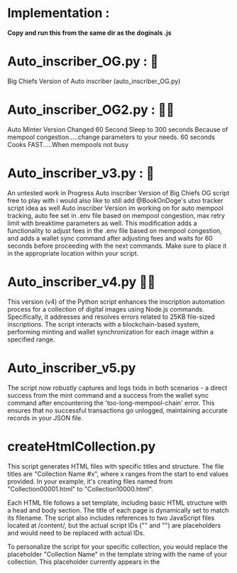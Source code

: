 # Implementation :
**Copy and run this from the same dir as the doginals .js**

# Auto_inscriber_OG.py : 💯 

Big Chiefs Version of Auto inscriber (auto_inscriber_OG.py) 


# Auto_inscriber_OG2.py : 👍🏻 
Auto Minter Version Changed 60 Second Sleep to 300 seconds Because of mempool congestion.....change parameters to your needs. 60 seconds Cooks FAST.....When mempools not busy


# Auto_inscriber_v3.py : 🔢 

An untested work in Progress Auto inscriber Version of Big Chiefs OG script free to play with i would also like to still add @BookOnDoge's  utxo tracker script idea as well Auto inscriber Version im working on for auto mempool tracking, auto fee set in .env file based on mempool congestion, max retry limit with breaktime parameters as well. This modification adds a functionality to adjust fees in the .env file based on mempool congestion, and adds a wallet sync command after adjusting fees and waits for 60 seconds before proceeding with the next commands. Make sure to place it in the appropriate location within your script.

# Auto_inscriber_v4.py 👍🏻

This version (v4) of the Python script enhances the inscription automation process for a collection of digital images using Node.js commands. Specifically, it addresses and resolves errors related to 25KB file-sized inscriptions. The script interacts with a blockchain-based system, performing minting and wallet synchronization for each image within a specified range.

# Auto_inscriber_v5.py

The script now robustly captures and logs txids in both scenarios - a direct success from the mint command and a success from the wallet sync command after encountering the 'too-long-mempool-chain' error. This ensures that no successful transactions go unlogged, maintaining accurate records in your JSON file.

# createHtmlCollection.py

This script generates HTML files with specific titles and structure. The file titles are "Collection Name #x", where x ranges from the start to end values provided. In your example, it's creating files named from "Collection00001.html" to "Collection10000.html".

Each HTML file follows a set template, including basic HTML structure with a head and body section. The title of each page is dynamically set to match its filename. The script also includes references to two JavaScript files located at /content/, but the actual script IDs ("<js lib inscription ID>" and "<content script inscription ID>") are placeholders and would need to be replaced with actual IDs.

To personalize the script for your specific collection, you would replace the placeholder "Collection Name" in the template string with the name of your collection. This placeholder currently appears in the <title> tag within the HTML template. When the script runs, it uses this template to create each HTML file, so changing the placeholder will reflect in the title of every generated HTML file.

# Auto Inscriber Airdrop v1 👍🏻

This Python script automates the process of inscribing and airdroppng images. It extracts Dogecoin addresses from a specified JSON file, mints inscriptions from specified filepath, airdrops the minted inscription, and updates a JSON file with transaction details. The script handles specific error messages and ensures successful inscription.

# Itimized-00001-99999 File Name Conversion Script

This Python script is designed to rename all files in a specified folder with a sequential numbering pattern. It's useful for organizing and numbering files in a consistent manner.

## Usage

1. **Clone the Repository:**

    git clone https://github.com/GreatApe42069/Itimized-00001-99999-File-Name-convert.git
    
2. **Navigate to the Script Directory:**

    `cd Itimized-00001-99999-File-Name-convert`

3. **Adjust Parameters:**

    Open the `Itimized-00001-99999_File_name_convert.py` script and provide the correct path to the folder containing the files.

4. **Run the Script:**

    Execute the script using the following command:

    python "Itimized-00001-99999_File_name_convert.py"

5. **Parameters:**

    - `folder_path` (str): Provide the path to the folder containing files that need renaming.

6. **Notes:**

    - The script uses a sequential numbering pattern from (00001 to 99999) for renaming.
    - Files will be renamed in the order they are listed in the folder.
    - The script renames all types of files in the specified folder.

7. **Example:**

    python "Itimized-00001-99999_File_name_convert.py"

    This will rename all files in the specified folder with a sequential numbering pattern (00001 - 99999)

*Feel free to customize the script parameters and usage instructions to suit your specific needs.*


### Wish List to add:

@Books part of script i want to add to  Version OG 2 : 🔢 

UTXO Tracker to V3 auto inscriber at the very top of script:

import requests
import time

#### Function to check for UTXOs at a specified Dogecoin address using the BlockCypher API
def check_utxos(address):
    url = f"https://api.blockcypher.com/v1/doge/main/addrs/{address}?unspentOnly=true"
    response = requests.get(url)
    data = response.json()
    return len(data.get("txrefs", [])) > 0

#### Function to wait for UTXO completion before proceeding
def wait_for_utxo_completion(wallet_address):
    while not check_utxos(wallet_address):
        print("Waiting for UTXOs to complete...")
        time.sleep(60)  # Check every minute

## Security Note:
There are always Potential security considerations, qand risk especially when deploying online, I strrongly encourage users to follow best practices.

# Contributing
If you'd like to contribute or donate to our projects, please donate in Dogecoin. For contributors its as easy as opening issues, and creating pull requests

***If You would like to support with Donations, Send all Dogecoin tothe following Contributors:***

**"handle": "Big Chief"
"at": "@MartinSeeger2"
"dogecoin_address": "DCHxodkzaKCLjmnG4LP8uH6NKynmntmCNz"**


**"handle": "Great Ape"
"at": "@Greatape42069E"
"dogecoin_address": "DBpLvNcR1Zj8B6dKJp4n3XEAT4FmRxbnJb"**


**"handle": "BillyBitcoins"
"at": "@BillyBitcoins"
"dogecoin_address": "DQAWs4LQKY3zVmorsLHDUCV7LE5ox6rho6"**


# License
This project is licensed under the MIT License.
